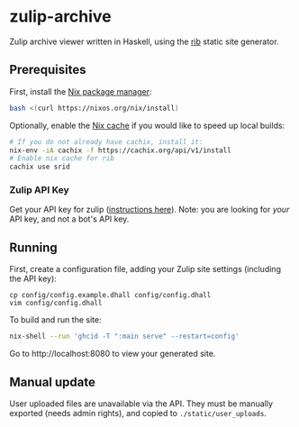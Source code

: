# zulip-archive

Zulip archive viewer written in Haskell, using the [rib](https://github.com/srid/rib) static site generator.

## Prerequisites

First, install the [Nix package manager](https://nixos.org/nix/):

``` bash
bash <(curl https://nixos.org/nix/install)
```

Optionally, enable the [Nix cache](https://srid.cachix.org/) if you would like to speed up local builds:

``` bash
# If you do not already have cachix, install it:
nix-env -iA cachix -f https://cachix.org/api/v1/install
# Enable nix cache for rib
cachix use srid
```

### Zulip API Key

Get your API key for zulip ([instructions here](https://zulipchat.com/api/api-keys)). Note: you are looking for *your* API key, and not a bot's API key.

## Running

First, create a configuration file, adding your Zulip site settings (including the API key):

```
cp config/config.example.dhall config/config.dhall
vim config/config.dhall
```

To build and run the site:

```bash
nix-shell --run 'ghcid -T ":main serve" --restart=config'
```

Go to http://localhost:8080 to view your generated site.

## Manual update

User uploaded files are unavailable via the API. They must be manually exported (needs admin rights), and copied to `./static/user_uploads`.
